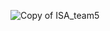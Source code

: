 



![Copy of ISA_team5](https://github.com/user-attachments/assets/5b315cdb-da89-4395-aa4f-b6e811c5bba9)
